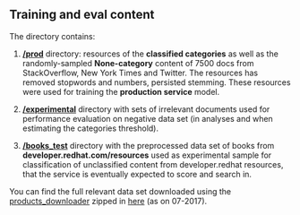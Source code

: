 ## Training and eval content

The directory contains: 

1. **[/prod](https://github.com/searchisko/project-classifier-poc/blob/master/data/content/prod)** 
directory: resources of the **classified categories** 
as well as the randomly-sampled **None-category** content of 7500 docs from StackOverflow,
New York Times and Twitter. The resources has removed stopwords and numbers, persisted stemming.
These resources were used for training the **production service** model.

3. **[/experimental](https://github.com/searchisko/project-classifier-poc/blob/master/data/content/experimental)** 
directory with sets of irrelevant documents used for performance evaluation 
on negative data set (in analyses and when estimating the categories threshold).

4. **[/books_test](https://github.com/searchisko/project-classifier-poc/blob/master/data/content/books_test)** 
directory with the preprocessed data set of books 
from **developer.redhat.com/resources** used as experimental sample for classification of unclassified
content from developer.redhat resources, that the service is eventually expected to score and search in.

You can find the full relevant data set downloaded using the 
[products_downloader](https://github.com/searchisko/project-classifier-poc/blob/master/data/products_downloader.py)
zipped in 
[here](https://drive.google.com/open?id=0B_42L5-Ve7j2d3pTQm5kaUhlM28) (as on 07-2017).